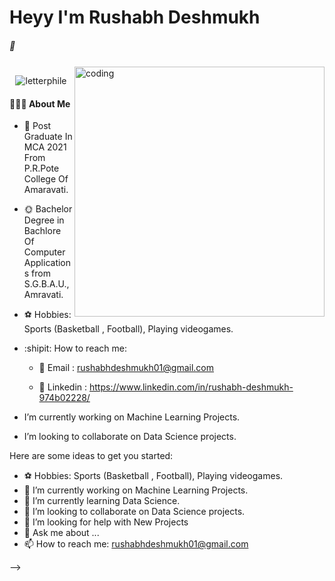 <h1> Heyy I'm Rushabh Deshmukh </h1>
<h5> 🍁 </h5>
<img src="https://raw.githubusercontent.com/andreasbm/readme/master/assets/lines/colored.png" img width="5000" height="2" />
<img align="right" alt="coding" width="400" src="https://cdn.dribbble.com/users/1162077/screenshots/3848914/programmer.gif">
<p align="center"> <img src="https://komarev.com/ghpvc/?username=davidperjac&label=Profile%20views&color=0e75b6&style=flat" alt="letterphile" /> </p>
<h4> 👨🏻‍💻 About Me </h4>

- 🌈 Post Graduate In MCA 2021 From P.R.Pote College Of Amaravati.

- 🌞 Bachelor Degree in  Bachlore Of Computer Applications from S.G.B.A.U.,Amravati.



- ⚽️ Hobbies: Sports (Basketball , Football), Playing videogames.
- :shipit: How to reach me:

   * 📍 Email : rushabhdeshmukh01@gmail.com
    
   * 📍 Linkedin : https://www.linkedin.com/in/rushabh-deshmukh-974b02228/
  
 

- I’m currently working on Machine Learning Projects.
- I’m looking to collaborate on Data Science projects.

Here are some ideas to get you started:
- ⚽️ Hobbies: Sports (Basketball , Football), Playing videogames.
- 🔭 I’m currently working on Machine Learning Projects.
- 🌱 I’m currently learning Data Science.
- 👯 I’m looking to collaborate on Data Science projects.
- 🤔 I’m looking for help with New Projects
- 💬 Ask me about ...
- 📫 How to reach me: rushabhdeshmukh01@gmail.com

-->
